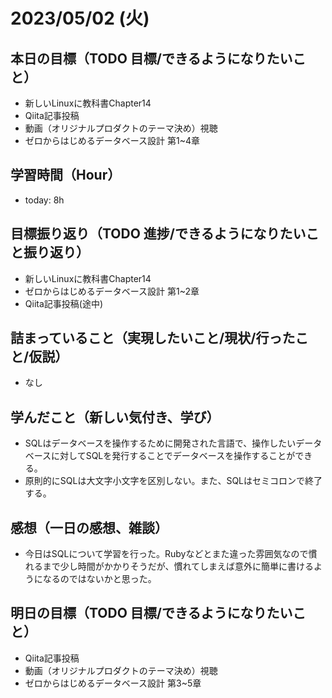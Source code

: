 # 2023/05/02 (火)

## 本日の目標（TODO 目標/できるようになりたいこと）

- 新しいLinuxに教科書Chapter14
- Qiita記事投稿
- 動画（オリジナルプロダクトのテーマ決め）視聴
- ゼロからはじめるデータベース設計 第1~4章

## 学習時間（Hour）

- today: 8h

## 目標振り返り（TODO 進捗/できるようになりたいこと振り返り）

- 新しいLinuxに教科書Chapter14
- ゼロからはじめるデータベース設計 第1~2章
- Qiita記事投稿(途中)

## 詰まっていること（実現したいこと/現状/行ったこと/仮説）

- なし

## 学んだこと（新しい気付き、学び）

- SQLはデータベースを操作するために開発された言語で、操作したいデータベースに対してSQLを発行することでデータベースを操作することができる。
- 原則的にSQLは大文字小文字を区別しない。また、SQLはセミコロンで終了する。


## 感想（一日の感想、雑談）

- 今日はSQLについて学習を行った。Rubyなどとまた違った雰囲気なので慣れるまで少し時間がかかりそうだが、慣れてしまえば意外に簡単に書けるようになるのではないかと思った。

## 明日の目標（TODO 目標/できるようになりたいこと）

- Qiita記事投稿
- 動画（オリジナルプロダクトのテーマ決め）視聴
- ゼロからはじめるデータベース設計 第3~5章
